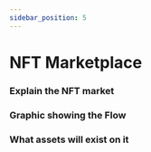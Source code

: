 ```yaml
---
sidebar_position: 5
---
```


# NFT Marketplace


### Explain the NFT market

### Graphic showing the Flow

### What assets will exist on it